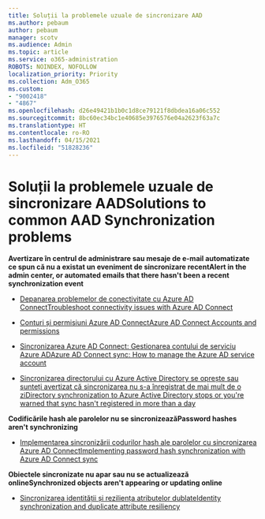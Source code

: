 ```yaml
---
title: Soluții la problemele uzuale de sincronizare AAD
ms.author: pebaum
author: pebaum
manager: scotv
ms.audience: Admin
ms.topic: article
ms.service: o365-administration
ROBOTS: NOINDEX, NOFOLLOW
localization_priority: Priority
ms.collection: Adm_O365
ms.custom:
- "9002418"
- "4867"
ms.openlocfilehash: d26e49421b1b0c1d8ce79121f8dbdea16a06c552
ms.sourcegitcommit: 8bc60ec34bc1e40685e3976576e04a2623f63a7c
ms.translationtype: HT
ms.contentlocale: ro-RO
ms.lasthandoff: 04/15/2021
ms.locfileid: "51828236"
---
```

# <a name="solutions-to-common-aad-synchronization-problems"></a><span data-ttu-id="62fca-102">Soluții la problemele uzuale de sincronizare AAD</span><span class="sxs-lookup"><span data-stu-id="62fca-102">Solutions to common AAD Synchronization problems</span></span>

<span data-ttu-id="62fca-103">**Avertizare în centrul de administrare sau mesaje de e-mail automatizate ce spun că nu a existat un eveniment de sincronizare recent**</span><span class="sxs-lookup"><span data-stu-id="62fca-103">**Alert in the admin center, or automated emails that there hasn't been a recent synchronization event**</span></span>

- [<span data-ttu-id="62fca-104">Depanarea problemelor de conectivitate cu Azure AD Connect</span><span class="sxs-lookup"><span data-stu-id="62fca-104">Troubleshoot connectivity issues with Azure AD Connect</span></span>](https://docs.microsoft.com/azure/active-directory/hybrid/tshoot-connect-connectivity)

- [<span data-ttu-id="62fca-105">Conturi și permisiuni Azure AD Connect</span><span class="sxs-lookup"><span data-stu-id="62fca-105">Azure AD Connect Accounts and permissions</span></span>](https://go.microsoft.com/fwlink/p/?LinkId=820598)

- [<span data-ttu-id="62fca-106">Sincronizarea Azure AD Connect: Gestionarea contului de serviciu Azure AD</span><span class="sxs-lookup"><span data-stu-id="62fca-106">Azure AD Connect sync: How to manage the Azure AD service account</span></span>](https://docs.microsoft.com/azure/active-directory/hybrid/how-to-connect-azureadaccount)

- [<span data-ttu-id="62fca-107">Sincronizarea directorului cu Azure Active Directory se oprește sau sunteți avertizat că sincronizarea nu s-a înregistrat de mai mult de o zi</span><span class="sxs-lookup"><span data-stu-id="62fca-107">Directory synchronization to Azure Active Directory stops or you're warned that sync hasn't registered in more than a day</span></span>](https://support.microsoft.com/help/2882421/directory-synchronization-to-azure-active-directory-stops-or-you-re-warned-that-sync-hasn-t-registered-in-more-than-a-day)
 
<span data-ttu-id="62fca-108">**Codificările hash ale parolelor nu se sincronizează**</span><span class="sxs-lookup"><span data-stu-id="62fca-108">**Password hashes aren't synchronizing**</span></span>

- [<span data-ttu-id="62fca-109">Implementarea sincronizării codurilor hash ale parolelor cu sincronizarea Azure AD Connect</span><span class="sxs-lookup"><span data-stu-id="62fca-109">Implementing password hash synchronization with Azure AD Connect sync</span></span>](https://docs.microsoft.com/azure/active-directory/hybrid/how-to-connect-password-hash-synchronization)

<span data-ttu-id="62fca-110">**Obiectele sincronizate nu apar sau nu se actualizează online**</span><span class="sxs-lookup"><span data-stu-id="62fca-110">**Synchronized objects aren't appearing or updating online**</span></span>

- [<span data-ttu-id="62fca-111">Sincronizarea identității și reziliența atributelor dublate</span><span class="sxs-lookup"><span data-stu-id="62fca-111">Identity synchronization and duplicate attribute resiliency</span></span>](https://docs.microsoft.com/azure/active-directory/hybrid/how-to-connect-syncservice-duplicate-attribute-resiliency)
